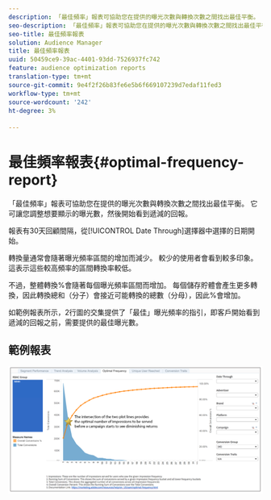 ```yaml
---
description: 「最佳頻率」報表可協助您在提供的曝光次數與轉換次數之間找出最佳平衡。 它可讓您調整想要顯示的曝光數，然後開始看到遞減的回報。
seo-description: 「最佳頻率」報表可協助您在提供的曝光次數與轉換次數之間找出最佳平衡。 它可讓您調整想要顯示的曝光數，然後開始看到遞減的回報。
seo-title: 最佳頻率報表
solution: Audience Manager
title: 最佳頻率報表
uuid: 50459ce9-39ac-4401-93dd-7526937fc742
feature: audience optimization reports
translation-type: tm+mt
source-git-commit: 9e4f2f26b83fe6e5b6f669107239d7edaf11fed3
workflow-type: tm+mt
source-wordcount: '242'
ht-degree: 3%

---
```



# 最佳頻率報表{#optimal-frequency-report}

「最佳頻率」報表可協助您在提供的曝光次數與轉換次數之間找出最佳平衡。 它可讓您調整想要顯示的曝光數，然後開始看到遞減的回報。

報表有30天回顧間隔，從[!UICONTROL Date Through]選擇器中選擇的日期開始。

轉換量通常會隨著曝光頻率區間的增加而減少。 較少的使用者會看到較多印象。 這表示這些較高頻率的區間轉換率較低。

不過，整體轉換%會隨著每個曝光頻率區間而增加。 每個儲存貯體會產生更多轉換，因此轉換總和（分子）會接近可能轉換的總數（分母），因此%會增加。

如範例報表所示，2行圖的交集提供了「最佳」曝光頻率的指引，即客戶開始看到遞減的回報之前，需要提供的最佳曝光數。

## 範例報表

![最優頻率](assets/optimal-frequency2.png)
